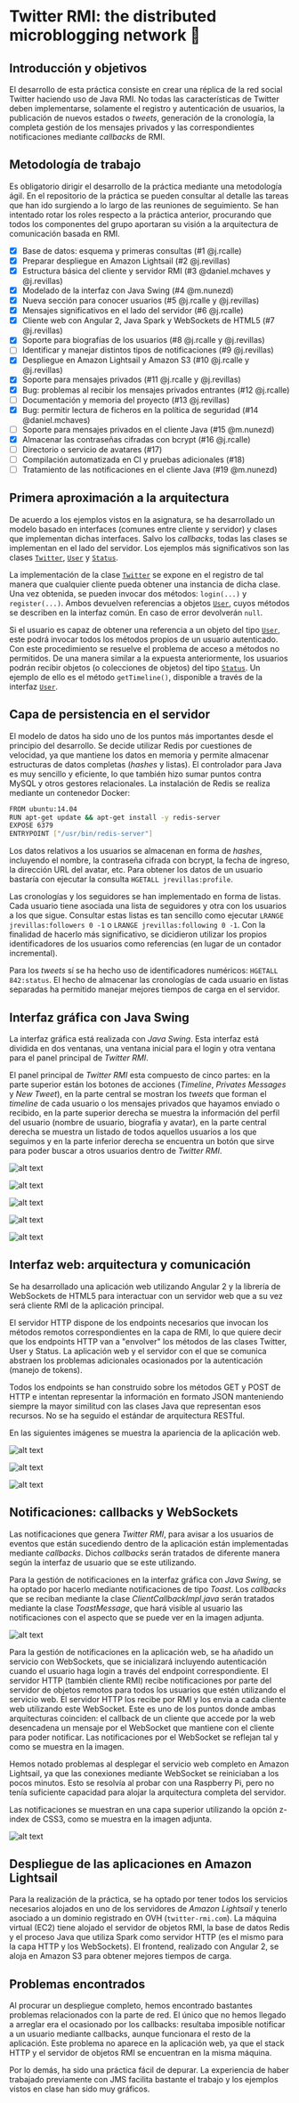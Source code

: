 # Twitter RMI: the distributed microblogging network :speech_balloon:

## Introducción y objetivos

El desarrollo de esta práctica consiste en crear una réplica de la red social Twitter haciendo uso de Java RMI. No todas las características de Twitter deben implementarse, solamente el registro y autenticación de usuarios, la publicación de nuevos estados o _tweets_, generación de la cronología, la completa gestión de los mensajes privados y las correspondientes notificaciones mediante _callbacks_ de RMI.

## Metodología de trabajo

Es obligatorio dirigir el desarrollo de la práctica mediante una metodología ágil. En el repositorio de la práctica se pueden consultar al detalle las tareas que han ido surgiendo a lo largo de las reuniones de seguimiento. Se han intentado rotar los roles respecto a la práctica anterior, procurando que todos los componentes del grupo aportaran su visión a la arquitectura de comunicación basada en RMI.

- [x] Base de datos: esquema y primeras consultas (#1 @j.rcalle)
- [x] Preparar despliegue en Amazon Lightsail (#2 @j.revillas)
- [x] Estructura básica del cliente y servidor RMI (#3 @daniel.mchaves y @j.revillas)
- [x] Modelado de la interfaz con Java Swing (#4 @m.nunezd)
- [x] Nueva sección para conocer usuarios (#5 @j.rcalle y @j.revillas)
- [x] Mensajes significativos en el lado del servidor (#6 @j.rcalle)
- [x] Cliente web con Angular 2, Java Spark y WebSockets de HTML5 (#7 @j.revillas)
- [x] Soporte para biografías de los usuarios (#8 @j.rcalle y @j.revillas)
- [ ] Identificar y manejar distintos tipos de notificaciones (#9 @j.revillas)
- [x] Despliegue en Amazon Lightsail y Amazon S3 (#10 @j.rcalle y @j.revillas)
- [x] Soporte para mensajes privados (#11 @j.rcalle y @j.revillas)
- [x] Bug: problemas al recibir los mensajes privados entrantes (#12 @j.rcalle)
- [ ] Documentación y memoria del proyecto (#13 @j.revillas)
- [x] Bug: permitir lectura de ficheros en la política de seguridad (#14 @daniel.mchaves)
- [ ] Soporte para mensajes privados en el cliente Java (#15 @m.nunezd)
- [x] Almacenar las contraseñas cifradas con bcrypt (#16 @j.rcalle)
- [ ] Directorio o servicio de avatares (#17)
- [ ] Compilación automatizada en CI y pruebas adicionales (#18)
- [ ] Tratamiento de las notificaciones en el cliente Java (#19 @m.nunezd)

## Primera aproximación a la arquitectura

De acuerdo a los ejemplos vistos en la asignatura, se ha desarrollado un modelo basado en interfaces (comunes entre cliente y servidor) y clases que implementan dichas interfaces. Salvo los _callbacks_, todas las clases se implementan en el lado del servidor. Los ejemplos más significativos son las clases [`Twitter`](#), [`User`](#) y [`Status`](#).

La implementación de la clase [`Twitter`](#) se expone en el registro de tal manera que cualquier cliente pueda obtener una instancia de dicha clase. Una vez obtenida, se pueden invocar dos métodos: `login(...)` y `register(...)`. Ambos devuelven referencias a objetos [`User`](#), cuyos métodos se describen en la interfaz común. En caso de error devolverán `null`.

Si el usuario es capaz de obtener una referencia a un objeto del tipo [`User`](#), este podrá invocar todos los métodos propios de un usuario autenticado. Con este procedimiento se resuelve el problema de acceso a métodos no permitidos. De una manera similar a la expuesta anteriormente, los usuarios podrán recibir objetos (o colecciones de objetos) del tipo [`Status`](#). Un ejemplo de ello es el método `getTimeline()`, disponible a través de la interfaz [`User`](#).

## Capa de persistencia en el servidor

El modelo de datos ha sido uno de los puntos más importantes desde el principio del desarrollo. Se decide utilizar Redis por cuestiones de velocidad, ya que mantiene los datos en memoria y permite almacenar estructuras de datos completas (_hashes_ y listas). El controlador para Java es muy sencillo y eficiente, lo que también hizo sumar puntos contra MySQL y otros gestores relacionales. La instalación de Redis se realiza mediante un contenedor Docker:

```bash
FROM ubuntu:14.04
RUN apt-get update && apt-get install -y redis-server
EXPOSE 6379
ENTRYPOINT ["/usr/bin/redis-server"]
```

Los datos relativos a los usuarios se almacenan en forma de _hashes_, incluyendo el nombre, la contraseña cifrada con bcrypt, la fecha de ingreso, la dirección URL del avatar, etc. Para obtener los datos de un usuario bastaría con ejecutar la consulta `HGETALL jrevillas:profile`.

Las cronologías y los seguidores se han implementado en forma de listas. Cada usuario tiene asociada una lista de seguidores y otra con los usuarios a los que sigue. Consultar estas listas es tan sencillo como ejecutar `LRANGE jrevillas:followers 0 -1` o `LRANGE jrevillas:following 0 -1`. Con la finalidad de hacerlo más significativo, se dicidieron utilizar los propios identificadores de los usuarios como referencias (en lugar de un contador incremental).

Para los _tweets_ sí se ha hecho uso de identificadores numéricos: `HGETALL 842:status`. El hecho de almacenar las cronologías de cada usuario en listas separadas ha permitido manejar mejores tiempos de carga en el servidor.

## Interfaz gráfica con Java Swing

La interfaz gráfica está realizada con _Java Swing_. Esta interfaz está dividida en dos ventanas, una ventana inicial para el login y otra ventana para el panel principal de _Twitter RMI_.

El panel principal de _Twitter RMI_ esta compuesto de cinco partes: en la parte superior están los botones de acciones (_Timeline_, _Privates Messages_ y _New Tweet_), en la parte central se mostran los _tweets_ que forman el _timeline_ de cada usuario o los mensajes privados que hayamos enviado o recibido, en la parte superior derecha se muestra la información del perfil del usuario (nombre de usuario, biografía y avatar), en la parte central derecha se muestra un listado de todos aquellos usuarios a los que seguimos y en la parte inferior derecha se encuentra un botón que sirve para poder buscar a otros usuarios dentro de _Twitter RMI_.

![alt text](http://imgur.com/3nn8zYI.png "Login interface")

![alt text](http://imgur.com/8tPYl7O.png "Timeline interface")

![alt text](http://imgur.com/ET71Wxg.png "Tweet interface")

![alt text](http://imgur.com/gcI8fz0.png "View private message interface")

![alt text](http://imgur.com/0N5p7GH.png "Write private message interface")


## Interfaz web: arquitectura y comunicación

Se ha desarrollado una aplicación web utilizando Angular 2 y la librería de WebSockets de HTML5 para interactuar con un servidor web que a su vez será cliente RMI de la aplicación principal.

El servidor HTTP dispone de los endpoints necesarios que invocan los métodos remotos correspondientes en la capa de RMI, lo que quiere decir que los endpoints HTTP van a "envolver" los métodos de las clases Twitter, User y Status. La aplicación web y el servidor con el que se comunica abstraen los problemas adicionales ocasionados por la autenticación (manejo de tokens).

Todos los endpoints se han construido sobre los métodos GET y POST de HTTP e intentan representar la información en formato JSON manteniendo siempre la mayor similitud con las clases Java que representan esos recursos. No se ha seguido el estándar de arquitectura RESTful.

En las siguientes imágenes se muestra la apariencia de la aplicación web.

![alt text](http://imgur.com/23hWpNw.png "Web interface")

![alt text](http://imgur.com/uTb9CFI.png "Web interface")

![alt text](http://imgur.com/hIwuABs.png "Web interface")

## Notificaciones: callbacks y WebSockets

Las notificaciones que genera _Twitter RMI_, para avisar a los usuarios de eventos que están sucediendo dentro de la aplicación están implementadas mediante _callbacks_. Dichos _callbacks_ serán tratados de diferente manera según la interfaz de usuario que se este utilizando.

Para la gestión de notificaciones en la interfaz gráfica con _Java Swing_, se ha optado por hacerlo mediante notificaciones de tipo _Toast_. Los _callbacks_ que se reciban mediante la clase _ClientCallbackImpl.java_ serán tratados mediante la clase _ToastMessage_, que hará visible al usuario las notificaciones con el aspecto que se puede ver en la imagen adjunta.

![alt text](http://imgur.com/HW2vnSZ.png "Notification Interface")

Para la gestión de notificaciones en la aplicación web, se ha añadido un servicio con WebSockets, que se inicializará incluyendo autenticación cuando el usuario haga login a través del endpoint correspondiente. El servidor HTTP (también cliente RMI) recibe notificaciones por parte del servidor de objetos remotos para todos los usuarios que estén utilizando el servicio web. El servidor HTTP los recibe por RMI y los envia a cada cliente web utilizando este WebSocket. Este es uno de los puntos donde ambas arquitecturas coinciden: el callback de un cliente que accede por la web desencadena un mensaje por el WebSocket que mantiene con el cliente para poder notificar. Las notificaciones por el WebSocket se reflejan tal y como se muestra en la imagen.

Hemos notado problemas al desplegar el servicio web completo en Amazon Lightsail, ya que las conexiones mediante WebSocket se reiniciaban a los pocos minutos. Esto se resolvía al probar con una Raspberry Pi, pero no tenía suficiente capacidad para alojar la arquitectura completa del servidor.

Las notificaciones se muestran en una capa superior utilizando la opción z-index de CSS3, como se muestra en la imagen adjunta.

![alt text](http://imgur.com/nMBfWeE.png "Web Notificacions")

## Despliegue de las aplicaciones en Amazon Lightsail

Para la realización de la práctica, se ha optado por tener todos los servicios necesarios alojados en uno de los servidores de _Amazon Lightsail_ y tenerlo asociado a un dominio registrado en OVH (`twitter-rmi.com`). La máquina virtual (EC2) tiene alojado el servidor de objetos RMI, la base de datos Redis y el proceso Java que utiliza Spark como servidor HTTP (es el mismo para la capa HTTP y los WebSockets). El frontend, realizado con Angular 2, se aloja en Amazon S3 para obtener mejores tiempos de carga.

## Problemas encontrados

Al procurar un despliegue completo, hemos encontrado bastantes problemas relacionados con la parte de red. El único que no hemos llegado a arreglar era el ocasionado por los callbacks: resultaba imposible notificar a un usuario mediante callbacks, aunque funcionara el resto de la aplicación. Este problema no aparece en la aplicación web, ya que el stack HTTP y el servidor de objetos RMI se encuentran en la misma máquina.

Por lo demás, ha sido una práctica fácil de depurar. La experiencia de haber trabajado previamente con JMS facilita bastante el trabajo y los ejemplos vistos en clase han sido muy gráficos.